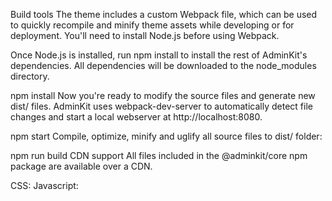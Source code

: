 Build tools
The theme includes a custom Webpack file, which can be used to quickly recompile and minify theme assets while developing or for deployment. You'll need to install Node.js before using Webpack.

Once Node.js is installed, run npm install to install the rest of AdminKit's dependencies. All dependencies will be downloaded to the node_modules directory.

npm install
Now you're ready to modify the source files and generate new dist/ files. AdminKit uses webpack-dev-server to automatically detect file changes and start a local webserver at http://localhost:8080.

npm start
Compile, optimize, minify and uglify all source files to dist/ folder:

npm run build
CDN support
All files included in the @adminkit/core npm package are available over a CDN.

CSS: <link rel="stylesheet" href="https://unpkg.com/@adminkit/core@latest/dist/css/app.css">
Javascript: <script src="https://unpkg.com/@adminkit/core@latest/dist/js/app.js"></script>
